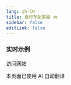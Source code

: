```yaml
---
lang: zh-CN
title: 自行车配置器 🚲
sidebar: false
editLink: false
---
```


### 实时示例

<sample src="https://bike.needle.tools" />

[访问网站](https://bike.needle.tools)


本页面已使用 AI 自动翻译